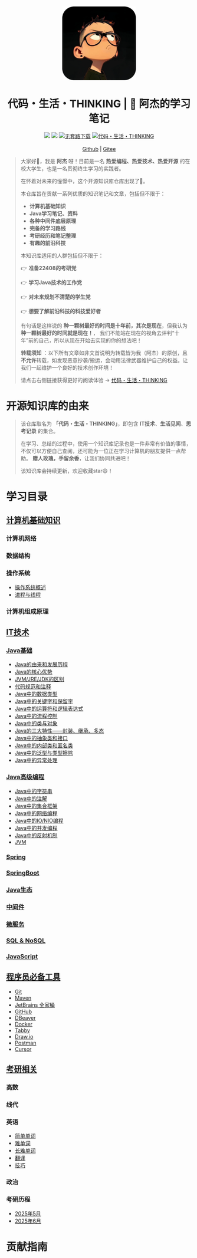 <p align="center">
    <a href="https://amatureemoprince.github.io/CodeLifeThinking/">
        <img src="./docs/.vuepress/public/avatar.jpg" width="200px" alt="代码・生 活・THINKING">
    </a>
</p>

<h1 align="center">代码・生活・THINKING | 📖 阿杰的学习笔记</h1>

<p align="center">
    <a href="https://amatureemoprince.github.io/CodeLifeThinking/blog/" target="_blank"><img src="https://img.shields.io/badge/博客-在线阅读-green.svg?style=for-the-badge"></a>
    <a href="#联系方式" target="_blank"><img src="https://img.shields.io/badge/公众号-代码.生活.THINKING-brightgreen.svg?style=for-the-badge"></a>
    <a href="https://github.com/yuanliangding/books" target="_blank"><img src="https://img.shields.io/badge/计算机经典电子书-下载-yellow.svg?style=for-the-badge" alt="无套路下载"></a>
    <a href="https://github.com/amatureemoprince/CodeLifeThinking" target="_blank"><img alt="代码・生活・THINKING" src="https://img.shields.io/github/stars/amatureemoprince/CodeLifeThinking?style=for-the-badge"></a><br><br>
    <a href="https://amatureemoprince.github.io/CodeLifeThinking/">Github</a> |
    <a href="https://gitee.com/liujie2912/CodeLifeThinking">Gitee</a>
</p>

> 大家好👏，我是 **阿杰** 呀！目前是一名 **热爱编程、热爱技术、热爱开源** 的在校大学生，也是一名贯彻终生学习的实践者。
> 
> 在怀着对未来的憧憬中，这个开源知识库仓库出现了🚀。
> 
> 本仓库旨在贡献一系列优质的知识笔记和文章，包括但不限于：
> 
> - **计算机基础知识**
> - **Java学习笔记、资料**
> - **各种中间件底层原理**
> - **完备的学习路线**
> - **考研经历和笔记整理**
> - **有趣的前沿科技**
> 
> 本知识库适用的人群包括但不限于：
> 
> 👉 **准备22408的考研党**
> 
> 👉 **学习Java技术的工作党**
> 
> 👉 **对未来规划不清楚的学生党**
> 
> 👉 **想要了解前沿科技的科技爱好者**
> 
> 有句话是这样说的 **种一颗树最好的时间是十年前，其次是现在**，但我认为 **种一颗树最好的时间就是现在！**，
> 我们不能站在现在的视角去评判“十年”前的自己，所以从现在开始去实现的你的想法吧！
> 
> **转载须知** ：以下所有文章如非文首说明为转载皆为我（阿杰）的原创，且**不允许**转载，如发现恶意抄袭/搬运，会动用法律武器维护自己的权益。让我们一起维护一个良好的技术创作环境！
> 
> 请点击右侧链接获得更好的阅读体验 -> [代码・生活・THINKING](https://amatureemoprince.github.io/CodeLifeThinking/)


# 开源知识库的由来
> 该仓库取名为 **「代码・生活・THINKING」**，即包含 **IT技术**、**生活见闻**、**思考记录** 的集合。
> 
> 在学习、总结的过程中，使用一个知识库记录也是一件非常有价值的事情，不仅可以方便自己查阅，还可能为一位正在学习计算机的朋友提供一点帮助。
> **赠人玫瑰，手留余香**，让我们协同共进吧！
> 
> 该知识库会持续更新，欢迎收藏star😄！

# 学习目录
## [计算机基础知识](https://amatureemoprince.github.io/CodeLifeThinking/cs-basic/)
### 计算机网络


### 数据结构


### 操作系统
- [操作系统概述]()
- [进程与线程]()


### 计算机组成原理

## [IT技术]()
### [Java基础]()
- [Java的由来和发展历程]()
- [Java的核心优势]()
- [JVM/JRE/JDK的区别]()
- [代码规范和注释]()
- [Java中的数据类型]()
- [Java中的关键字和保留字]()
- [Java中的运算符和逻辑表达式]()
- [Java中的流程控制]()
- [Java中的类与对象]()
- [Java的三大特性——封装、继承、多态]()
- [Java中的抽象类和接口]()
- [Java中的内部类和匿名类]()
- [Java中的泛型与类型擦除]()
- [Java中的异常处理]()

### [Java高级编程]()
- [Java中的字符串]()
- [Java中的注解]()
- [Java中的集合框架]()
- [Java中的网络编程]()
- [Java中的IO/NIO编程]()
- [Java中的并发编程]()
- [Java中的反射机制]()
- [JVM]()

### [Spring]()

### [SpringBoot]()

### [Java生态]()

### [中间件]()

### [微服务]()

### [SQL & NoSQL]()

### [JavaScript]()

## [程序员必备工具]()
- [Git]()
- [Maven]()
- [JetBrains 全家桶]()
- [GitHub]()
- [DBeaver]()
- [Docker]()
- [Tabby]()
- [Draw.io]()
- [Postman]()
- [Cursor]()

## [考研相关](https://amatureemoprince.github.io/CodeLifeThinking/postgraduate/)
### 高数

### 线代

### 英语
- [简单单词](https://amatureemoprince.github.io/CodeLifeThinking/postgraduate/english/words/simple/)
- [难单词](https://amatureemoprince.github.io/CodeLifeThinking/postgraduate/english/words/hard/)
- [长难单词](https://amatureemoprince.github.io/CodeLifeThinking/postgraduate/english/words/long-hard/)
- [翻译](https://amatureemoprince.github.io/CodeLifeThinking/postgraduate/english/translation/CET-6/)
- [技巧](https://amatureemoprince.github.io/CodeLifeThinking/postgraduate/english/skill/CET-6/)

### 政治

### 考研历程
- [2025年5月]()
- [2025年6月]()

# 贡献指南

